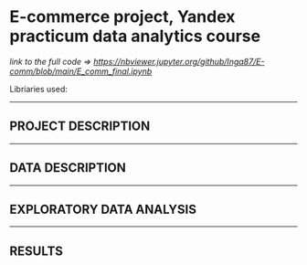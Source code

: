 # E-commerce project, Yandex practicum data analytics course

*link to the full code => https://nbviewer.jupyter.org/github/Inga87/E-comm/blob/main/E_comm_final.ipynb*

Libriaries used: 

---

## PROJECT DESCRIPTION

---

## DATA DESCRIPTION

---

## EXPLORATORY DATA ANALYSIS

---

## RESULTS